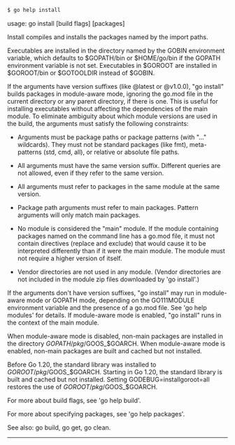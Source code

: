 ```bash
$ go help install
```

usage: go install [build flags] [packages]

Install compiles and installs the packages named by the import paths.

Executables are installed in the directory named by the GOBIN environment
variable, which defaults to $GOPATH/bin or $HOME/go/bin if the GOPATH
environment variable is not set. Executables in $GOROOT
are installed in $GOROOT/bin or $GOTOOLDIR instead of $GOBIN.

If the arguments have version suffixes (like @latest or @v1.0.0), "go install"
builds packages in module-aware mode, ignoring the go.mod file in the current
directory or any parent directory, if there is one. This is useful for
installing executables without affecting the dependencies of the main module.
To eliminate ambiguity about which module versions are used in the build, the
arguments must satisfy the following constraints:

- Arguments must be package paths or package patterns (with "..." wildcards).
They must not be standard packages (like fmt), meta-patterns (std, cmd,
all), or relative or absolute file paths.

- All arguments must have the same version suffix. Different queries are not
allowed, even if they refer to the same version.

- All arguments must refer to packages in the same module at the same version.

- Package path arguments must refer to main packages. Pattern arguments
will only match main packages.

- No module is considered the "main" module. If the module containing
packages named on the command line has a go.mod file, it must not contain
directives (replace and exclude) that would cause it to be interpreted
differently than if it were the main module. The module must not require
a higher version of itself.

- Vendor directories are not used in any module. (Vendor directories are not
included in the module zip files downloaded by 'go install'.)

If the arguments don't have version suffixes, "go install" may run in
module-aware mode or GOPATH mode, depending on the GO111MODULE environment
variable and the presence of a go.mod file. See 'go help modules' for details.
If module-aware mode is enabled, "go install" runs in the context of the main
module.

When module-aware mode is disabled, non-main packages are installed in the
directory $GOPATH/pkg/$GOOS_$GOARCH. When module-aware mode is enabled,
non-main packages are built and cached but not installed.

Before Go 1.20, the standard library was installed to
$GOROOT/pkg/$GOOS_$GOARCH.
Starting in Go 1.20, the standard library is built and cached but not installed.
Setting GODEBUG=installgoroot=all restores the use of
$GOROOT/pkg/$GOOS_$GOARCH.

For more about build flags, see 'go help build'.

For more about specifying packages, see 'go help packages'.

See also: go build, go get, go clean.

---------------


